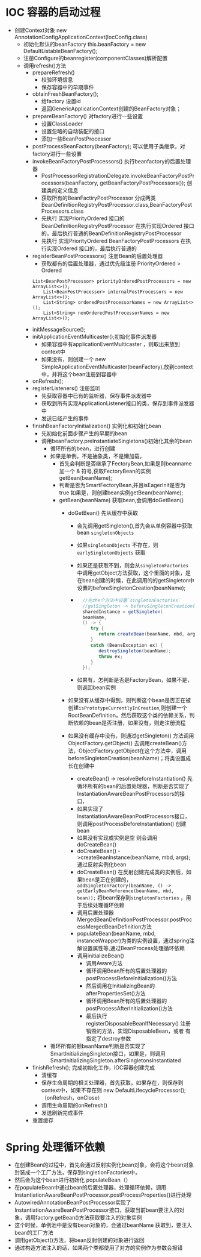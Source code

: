 # IOC 容器的启动过程
* 创建Context对象 new AnnotationConfigApplicationContext(IocConfig.class)
    - 初始化默认的beanFactory this.beanFactory = new DefaultListableBeanFactory();
    - 注册Configure的beanregister(componentClasses)解析配置
    - 调用refresh()方法
        * prepareRefresh()
            + 校验环境信息
            + 保存容器中的早期事件
        * obtainFreshBeanFactory();
            + 给factory 设置id
            + 返回GenericApplicationContext创建的BeanFactory对象；
        * prepareBeanFactory() 对factory进行一些设置
            + 设置ClassLoader
            + 设置忽略的自动装配的接口
            + 添加一些BeanPostProcessor
        * postProcessBeanFactory(beanFactory); 可以使用子类继承，对factory进行一些设置
        * invokeBeanFactoryPostProcessors()  执行beanfactory的后置处理器
            + PostProcessorRegistrationDelegate.invokeBeanFactoryPostProcessors(beanFactory, getBeanFactoryPostProcessors()); 创建类的定义信息
            + 获取所有的BeanFactiryPostProcessor 分成两类BeanDefinitionRegistryPostProcessor.class,BeanFactoryPostProcessors.class
            + 先执行 实现PriorityOrdered 接口的BeanDefinitionRegistryPostProcessor 在执行实现Ordered 接口的，最后执行普通的BeanDefinitionRegistryPostProcessor
            + 先执行 实现PriorityOrdered BeanFactoryPostProcessors 在执行实现Ordered 接口的，最后执行普通的
        * registerBeanPostProcessors() 注册Bean的后置处理器
            + 获取都有的后置处理器，通过优先级注册 PriorityOrdered >  Ordered
            ```
            List<BeanPostProcessor> priorityOrderedPostProcessors = new ArrayList<>();
              	List<BeanPostProcessor> internalPostProcessors = new ArrayList<>();
              	List<String> orderedPostProcessorNames = new ArrayList<>();
              	List<String> nonOrderedPostProcessorNames = new ArrayList<>();  
            ```
        * initMessageSource();    
        * initApplicationEventMulticaster();初始化事件派发器
            + 如果容器中有applicationEventMulticaster ，则取出来放到context中
            + 如果没有，则创建一个 new SimpleApplicationEventMulticaster(beanFactory),放到context中，并将这个bean注册到容器中
        * onRefresh();           
        * registerListeners() 注册监听 
            + 先获取容器中已有的监听器，保存事件派发器中
            + 获取到所有实现ApplicationListener接口的类，保存到事件派发器中
            + 发送已经产生的事件
        * finishBeanFactoryInitialization() 实例化和初始化bean
            + 先初始化前面步骤产生的早期的bean
            + 调用beanFactory.preInstantiateSingletons()初始化其余的bean
                * 循环所有的bean，进行创建
                * 如果是单例，不是抽象类，不是懒加载，
                    - 首先会判断是否继承了FectoryBean,如果是则beanname加一个 & 符号,获取FectoryBean的实例getBean(beanName);
                    - 判断是否为SmartFectoryBean,并且isEagerInit是否为true 如果是，则创建bean实例getBean(beanName);
                    - getBean(beanName) 获取bean,会调用doGetBean()
                        - doGetBean() 先从缓存中获取
                        
                            - 会先调用getSingleton(),首先会从单例容器中获取bean `singletonObjects`
                        
                            - 如果`singletonObjects` 不存在，则`earlySingletonObjects` 获取
                        
                            - 如果还是获取不到，则会从`singletonFactories` 中调用getObject方法获取，这个里面的对象，是在bean创建的时候，在此调用的的getSingleton中设置的beforeSingletonCreation(beanName);
                        
                            - ```java
                                //在zhe个方法中设置`singletonFactories`	
                                //getSingleton -> beforeSingletonCreation(beanName); 将类设置成正在创建
                                sharedInstance = getSingleton(
                                beanName, 
                                () -> {
                                   try {
                                      return createBean(beanName, mbd, args);
                                   }
                                   catch (BeansException ex) {
                                      destroySingleton(beanName);
                                      throw ex;
                                   }
                                });
                                ```
                        
                            - 如果有，怎判断是否是FactoryBean，如果不是，则返回bean实例
                        
                        - 如果没有从缓存中得到，则判断这个bean是否正在被创建`isPrototypeCurrentlyInCreation`,则创建一个RootBeanDefinition，然后获取这个类的依赖关系，判断依赖的bean是否注册，如果没有，则走注册流程
                        
                        - 如果没有缓存中没有，则通过getSingleton() 方法调用ObjectFactory.getObject() 去调用createBean()方法，ObjectFactory.getObject在这个方法中，调用beforeSingletonCreation(beanName)；将类设置成长在创建中
                            - createBean() -> resolveBeforeInstantiation() 先循环所有的bean的后置处理器，判断是否实现了InstantiationAwareBeanPostProcessors的接口，
                            - 如果实现了InstantiationAwareBeanPostProcessors接口，则调用postProcessBeforeInstantiation() 创建bean
                            - 如果没有实现或实例是空 则会调用doCreateBean()
                            - doCreateBean() ->createBeanInstance(beanName, mbd, args); 通过反射实例化bean
                            - doCreateBean()  在反射创建完成类的实例后，如果bean是正在创建的，``` addSingletonFactory(beanName, () -> getEarlyBeanReference(beanName, mbd, bean));``` 将bean保存到`singletonFactories` ，用于后续处理循环依赖
                            - 调用后置处理器 MergedBeanDefinitionPostProcessor.postProcessMergedBeanDefinition方法
                            - populateBean(beanName, mbd, instanceWrapper)为类的实例设置，通过spring注解设置属性等,通过BeanProcess处理循环依赖
                            - 调用initializeBean() 
                                - 调用Aware方法
                                - 循环调用Bean所有的后置处理器的postProcessBeforeInitialization()方法
                                - 然后调用在InitializingBean的afterPropertiesSet()方法
                                - 循环调用Bean所有的后置处理器的postProcessAfterInitialization()方法
                                - 最后执行 registerDisposableBeanIfNecessary() 注册销毁的方法，实现DisposableBean，或者 有指定了destroy参数
                * 循环所有的额beanName判断是否实现了SmartInitializingSingleton接口，如果是，则调用SmartInitializingSingleton.afterSingletonsInstantiated     
        * finishRefresh(); 完成初始化工作，IOC容器创建完成
            + 清缓存
            + 保存生命周期的相关处理器，首先获取，如果存在，则保存到context中，如果不存在则 new DefaultLifecycleProcessor();（onRefresh，onClose）
            + 调用生命周期的onRefresh()
            + 发送刷新完成事件
        * 重置缓存

# Spring 处理循环依赖

* 在创建Bean的过程中，首先会通过反射实例化bean对象，会将这个bean对象封装成一个工厂方法，保存到singletionFactories中，
* 然后会为这个bean进行初始化 populateBean（）
* 在populateBean中通过bean的后置处理器，处理循环依赖，调用InstantiationAwareBeanPostProcessor.postProcessProperties()进行处理
* AutowiredAnnotationBeanPostProcessor实现了InstantiationAwareBeanPostProcessor接口，获取当前bean要注入的对象，调用factory.getBean()方法获取要注入的对象实例
* 这个时候，单例池中是没有bean对象的，会通过beanName 获取到，要注入bean的工厂方法
* 调用getObject()方法，将bean反射创建的对象进行返回
* 通过构造方法注入的话，如果两个类都使用了对方的实例作为参数会报错